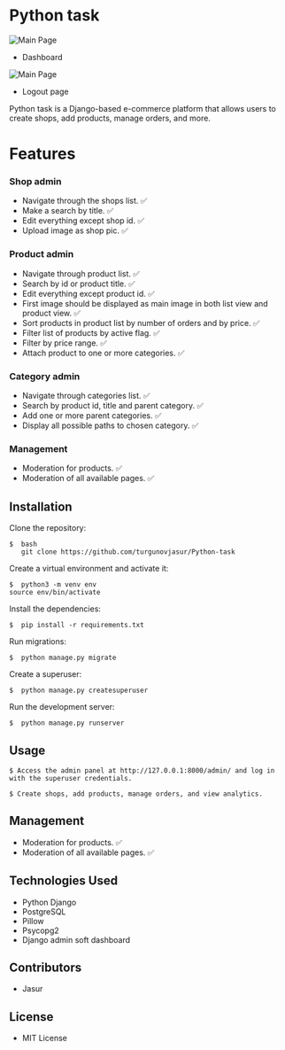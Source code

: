 # Python task
<img src=
"https://i.ibb.co/VYchgdg/1.png"
         alt="Main Page">

* Dashboard

<img src=
"https://i.ibb.co/Fwk8cCt/Screenshot-2.png"
         alt="Main Page">

* Logout page

Python task is a Django-based e-commerce platform that allows users to create shops, add products, manage orders, and more.

# Features

### Shop admin
* Navigate through the shops list. ✅
* Make a search by title. ✅
* Edit everything except shop id. ✅
* Upload image as shop pic. ✅

### Product admin
* Navigate through product list. ✅
* Search by id or product title. ✅
* Edit everything except product id. ✅
* First image should be displayed as main image in both list view and product view. ✅
* Sort products in product list by number of orders and by price. ✅
* Filter list of products by active flag. ✅
* Filter by price range. ✅
* Attach product to one or more categories. ✅

### Category admin
* Navigate through categories list. ✅
* Search by product id, title and parent category. ✅
* Add one or more parent categories. ✅
* Display all possible paths to chosen category. ✅

### Management

* Moderation for products. ✅
* Moderation of all available pages. ✅

## Installation

Clone the repository:
```
$  bash
   git clone https://github.com/turgunovjasur/Python-task
```
Create a virtual environment and activate it:
```
$  python3 -m venv env
source env/bin/activate
```
Install the dependencies:
```
$  pip install -r requirements.txt
```
Run migrations:
```
$  python manage.py migrate
```
Create a superuser:
```
$  python manage.py createsuperuser
```
Run the development server:
```
$  python manage.py runserver
```


## Usage

```
$ Access the admin panel at http://127.0.0.1:8000/admin/ and log in with the superuser credentials.
```
```
$ Create shops, add products, manage orders, and view analytics.
```

## Management

* Moderation for products. ✅
* Moderation of all available pages. ✅

## Technologies Used

* Python Django
* PostgreSQL
* Pillow
* Psycopg2
* Django admin soft dashboard

## Contributors

* Jasur

## License

* MIT License

